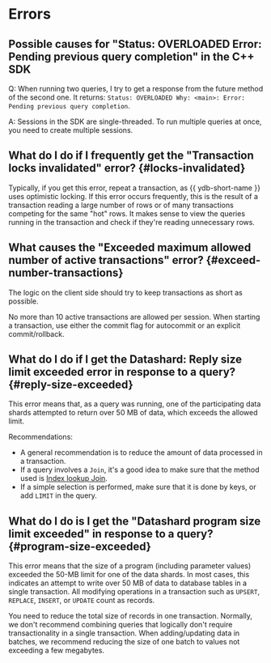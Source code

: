 # Errors

## Possible causes for "Status: OVERLOADED Error: Pending previous query completion" in the C++ SDK

Q: When running two queries, I try to get a response from the future method of the second one. It returns: `Status: OVERLOADED Why: <main>: Error: Pending previous query completion`.

A: Sessions in the SDK are single-threaded. To run multiple queries at once, you need to create multiple sessions.

## What do I do if I frequently get the "Transaction locks invalidated" error? {#locks-invalidated}

Typically, if you get this error, repeat a transaction, as {{ ydb-short-name }} uses optimistic locking. If this error occurs frequently, this is the result of a transaction reading a large number of rows or of many transactions competing for the same "hot" rows. It makes sense to view the queries running in the transaction and check if they're reading unnecessary rows.

## What causes the "Exceeded maximum allowed number of active transactions" error? {#exceed-number-transactions}

The logic on the client side should try to keep transactions as short as possible.

No more than 10 active transactions are allowed per session. When starting a transaction, use either the commit flag for autocommit or an explicit commit/rollback.

## What do I do if I get the Datashard: Reply size limit exceeded error in response to a query? {#reply-size-exceeded}

This error means that, as a query was running, one of the participating data shards attempted to return over 50 MB of data, which exceeds the allowed limit.

Recommendations:

* A general recommendation is to reduce the amount of data processed in a transaction.
* If a query involves a `Join`, it's a good idea to make sure that the method used is [Index lookup Join](../yql.md#index-lookup-join).
* If a simple selection is performed, make sure that it is done by keys, or add `LIMIT` in the query.

## What do I do is I get the "Datashard program size limit exceeded" in response to a query? {#program-size-exceeded}

This error means that the size of a program (including parameter values) exceeded the 50-MB limit for one of the data shards. In most cases, this indicates an attempt to write over 50 MB of data to database tables in a single transaction. All modifying operations in a transaction such as `UPSERT`, `REPLACE`, `INSERT`, or `UPDATE` count as records.

You need to reduce the total size of records in one transaction. Normally, we don't recommend combining queries that logically don't require transactionality in a single transaction. When adding/updating data in batches, we recommend reducing the size of one batch to values not exceeding a few megabytes.

